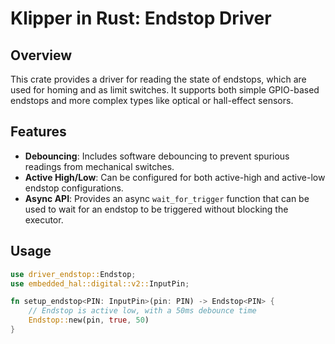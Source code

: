 # Klipper in Rust: Endstop Driver

## Overview

This crate provides a driver for reading the state of endstops, which are used for homing and as limit switches. It supports both simple GPIO-based endstops and more complex types like optical or hall-effect sensors.

## Features

*   **Debouncing**: Includes software debouncing to prevent spurious readings from mechanical switches.
*   **Active High/Low**: Can be configured for both active-high and active-low endstop configurations.
*   **Async API**: Provides an async `wait_for_trigger` function that can be used to wait for an endstop to be triggered without blocking the executor.

## Usage

```rust
use driver_endstop::Endstop;
use embedded_hal::digital::v2::InputPin;

fn setup_endstop<PIN: InputPin>(pin: PIN) -> Endstop<PIN> {
    // Endstop is active low, with a 50ms debounce time
    Endstop::new(pin, true, 50)
}
```

